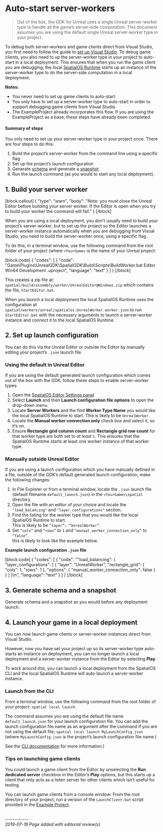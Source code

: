 # Auto-start server-workers

> Out of the box, the GDK for Unreal uses a single Unreal server-worker type to handle all the game’s server-side computation. This document assumes you are using the default single Unreal server-worker type in your project.

To debug both server-workers and game clients direct from Visual Studio, you first need to follow the guide to [set up Visual Studio]({{urlRoot}}/content/workflows/set-up-vs). To debug game clients, you also need to up the server-worker type in your project to auto-start in a local deployment. This ensures that when you run the game client you are debugging, the local [SpatialOS Runtime]({{urlRoot}}/content/glossary#spatialos-runtime) starts up an instance of the server-worker type to do the server-side computation in a local deployment.

**Notes:**

* You never need to set up game clients to auto-start.
* You only have to set up a server-worker type to auto-start in order to support debugging game clients from Visual Studio.
* The ExampleProject already incorporates this flow. If you are using the ExampleProject as a base, these steps have already been completed.

#### Summary of steps

You only need to set up your server-worker type in your project once. There are four steps to do this:

1. Build the project’s server-worker from the command line using a specific flag
1. Set up the project’s launch configuration
1. Generate [schema]({{urlRoot}}/content/glossary#schema) and generate a [snapshot]({{urlRoot}}/content/glossary#snapshot)
1. Run the launch command (as you would to start any local deployment).

## 1. Build your server worker

[block:callout]
{
  "type": "warn",
  "body": "Note: you must close the Unreal Editor before building your server worker. If the Editor is open when you try to build your worker the command will fail."
}
[/block]

When you are using a local deployment, you don’t usually need to build your project’s server-worker, but to set up the project so the Editor launches a server-worker instance automatically when you are debugging from Visual Studio, you need to build the server-worker once, using a specific flag.

To do this, in a terminal window, use the following command from the root folder of your project (where `<YourGame>` is the name of your Unreal project:

[block:code]
{
  "codes": [
  {
      "code": "Game\\Plugins\\UnrealGDK\\SpatialGDK\\Build\\Scripts\\BuildWorker.bat <YourGame>Editor Win64 Development <YourGame>.uproject",
      "language": "text"
    }
  ]
}
[/block]

This creates a zip file at: `spatial/build/assembly/worker/UnrealEditor@Windows.zip` which contains the file, `StartEditor.bat`.

When you launch a local deployment the local SpatialOS Runtime uses the configuration at `spatial/workers/unreal/spatialos.UnrealWorker.worker.json` to run `StartEditor.bat` with the necessary arguments to launch a server-worker instance and connect it to the local SpatialOS Runtime.

## 2. Set up launch configuration
You can do this via the Unreal Editor or outside the Editor by manually editing your project’s `.json` launch file.

### Using the default in Unreal Editor
If you are using the default generated launch configuration which comes out of the box with the GDK, follow these steps to enable server-worker types:

1. Open the [SpatialOS Editor Settings panel]({{urlRoot}}/content/unreal-editor-interface/editor-settings)
1. Select **Launch** and then **Launch configuration file options** to open the drop-down menu.
1. Locate **Server Workers** and the find **Worker Type Name** you would like the local SpatialOS Runtime to start. This is likely to be `UnrealWorker`.
1. Locate the **Manual worker connection only** check box and select it, so it’s on.
1. Ensure  **Rectangle grid column count** and **Rectangle grid row count** for that worker type are both set to _at least_ `1`.  This ensures that the SpatialOS Runtime starts at least one worker instance of that worker type.

### Manually outside Unreal Editor

If you are using a launch configuration which you have manually defined in a file, outside of the GDK’s default generated launch configuration, make the following changes:

1. In File Explorer or from a terminal window, locate the `.json` launch file (default filename `default_launch.json`) in the `<YourGame>\spatial` directory.
1. Open the file with an editor of your choice and locate the `"load_balancing"` and `"layer_configurations"` section.
1. Find the listing for the worker type that you would like the local SpatialOS Runtime to start. </br> This is likely to be `“layer”: “UnrealWorker”`.
1. Set `“cols”` and `“rows”` to `1` and `"manual_worker_connection_only”` to `“false”`. </br> this is likely to look like the example below.

**Example launch configuration `.json` file**</br>

[block:code]
{
  "codes": [
  {
      "code": ""load_balancing": {
    "layer_configurations": [
      {
          "layer": "UnrealWorker",
          "rectangle_grid": {
              "cols": 1,
              "rows": 1
          },
          "options": {
            "manual_worker_connection_only": false
        }
      }
    ]
  }\n",
      "language": "text"
    }
  ]
}
[/block]
## 3. Generate schema and a snapshot

Generate schema and a snapshot as you would before any deployment launch.

## 4. Launch your game in a local deployment

You can now launch game clients or server-worker instances direct from Visual Studio.

However, now you have set your project up so its server-worker type auto-starts an instance on deployment, you can no longer launch a local deployment and a server-worker instance from the Editor by selecting **Play**.

To work around this, you can launch a local deployment from the SpatialOS CLI and the local SpatialOS Runtime will auto-launch a server-worker instance.

### Launch from the CLI

From a terminal window, use the following command from the root folder of your project:  `spatial local launch`.

The command assumes you are using the default file name `default_launch.json` for your launch configuration file. You can add the launch configuration file name as an argument after the command if you are not using the default file; `spatial local launch MyLaunchConfig.json` (where `MyLaunchConfig.json` is the project’s launch configuration file name.)

See the [CLI documentation](https://docs.improbable.io/reference/latest/shared/spatial-cli/spatial-local-launch#spatial-local-launch) for more information.)

### Tips on launching game clients

You could launch a game client from the Editor by unselecting the **Run dedicated server** checkbox in the Editor’s **Play** options, but this starts up a client that only acts as a listen server for other clients which isn’t useful for testing. </br>

You can launch game clients from a console window: From the root directory of your project, run a version of the  `LaunchClient.bat` script provided in the [Example Project]({{urlRoot}}//content/get-started/example-project/exampleproject-setup).





<br/>------------<br/>
_2019-07-19 Page added with editorial review(s)_
